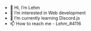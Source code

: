 - 👋 Hi, I’m Lehm
- 👀 I’m interested in Web development
- 🌱 I’m currently learning Discord.js
- 📫 How to reach me - Lehm_#4116

<!---
Lehm35/Lehm35 is a ✨ special ✨ repository because its `README.md` (this file) appears on your GitHub profile.
You can click the Preview link to take a look at your changes.
--->
